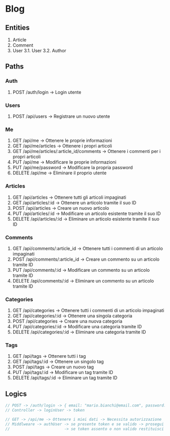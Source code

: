 # Blog

## Entities

1. Article
2. Comment
3. User
    3.1. User
    3.2. Author

## Paths

### Auth

1. POST /auth/login -> Login utente

### Users

1. POST /api/users -> Registrare un nuovo utente

### Me

1. GET /api/me -> Ottenere le proprie informazioni
2. GET /api/me/articles -> Ottenere i propri articoli
3. GET /api/me/articles/:article_id/comments -> Ottenere i commenti per i propri articoli
4. PUT /api/me -> Modificare le proprie informazioni
5. PUT /api/me/password -> Modificare la propria password
6. DELETE /api/me -> Eliminare il proprio utente

### Articles

1. GET /api/articles -> Ottenere tutti gli articoli impaginati
2. GET /api/articles/:id -> Ottenere un articolo tramite il suo ID
3. POST /api/articles -> Creare un nuovo articolo
4. PUT /api/articles/:id -> Modificare un articolo esistente tramite il suo ID
5. DELETE /api/articles/:id -> Eliminare un articolo esistente tramite il suo ID

### Comments

1. GET /api/comments/:article_id -> Ottenere tutti i commenti di un articolo impaginati
2. POST /api/comments/:article_id -> Creare un commento su un articolo tramite ID
3. PUT /api/comments/:id -> Modificare un commento su un articolo tramite ID
4. DELETE /api/comments/:id -> Eliminare un commento su un articolo tramite ID

### Categories

1. GET /api/categories -> Ottenere tutti i commenti di un articolo impaginati
2. GET /api/categories/:id -> Ottenere una singola categoria
3. POST /api/categories -> Creare una nuova categoria
4. PUT /api/categories/:id -> Modificare una categoria tramite ID
5. DELETE /api/categories/:id -> Eliminare una categoria tramite ID

### Tags

1. GET /api/tags -> Ottenere tutti i tag
2. GET /api/tags/:id -> Ottenere un singolo tag
3. POST /api/tags -> Creare un nuovo tag
4. PUT /api/tags/:id -> Modificare un tag tramite ID
5. DELETE /api/tags/:id -> Eliminare un tag tramite ID

## Logics

```js
// POST -> /auth/login -> { email: "mario.bianchi@email.com", password: "1234" }
// Controller -> loginUser -> token

// GET -> /api/me -> Ottenere i miei dati -> Necessita autorizzazione
// Middlweare -> authUser -> se presente token e se valido -> prosegui
//                        -> se token assento o non valido restituisci errore 403
```
